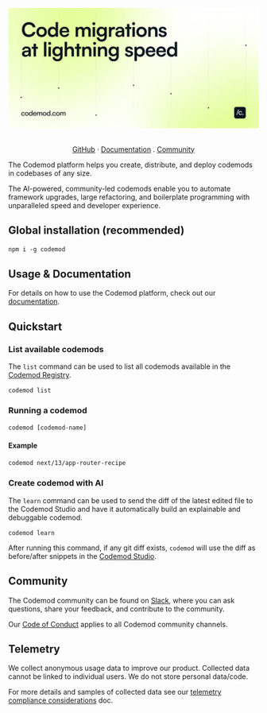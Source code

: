 ![Codemod](https://raw.githubusercontent.com/codemod-com/codemod/main/apps/docs/images/misc/codemod-billboard.png)

<p align="center">
  <br />
  <a href="https://github.com/codemod-com/codemod">GitHub</a>
  ·
  <a href="https://docs.codemod.com">Documentation</a>
  .
  <a href="https://codemod.com/community">Community</a>
</p>

The Codemod platform helps you create, distribute, and deploy codemods in codebases of any size.

The AI-powered, community-led codemods enable you to automate framework upgrades, large refactoring, and boilerplate programming with unparalleled speed and developer experience.

## Global installation (recommended)

    npm i -g codemod

## Usage & Documentation

For details on how to use the Codemod platform, check out our [documentation](https://docs.codemod.com).

## Quickstart

### List available codemods

The `list` command can be used to list all codemods available in the [Codemod Registry](https://codemod.com/registry).

    codemod list

### Running a codemod

    codemod [codemod-name]

#### Example

    codemod next/13/app-router-recipe

### Create codemod with AI

The `learn` command can be used to send the diff of the latest edited file to the Codemod Studio and have it automatically build an explainable and debuggable codemod.

    codemod learn

After running this command, if any git diff exists, `codemod` will use the diff as before/after snippets in the [Codemod Studio](https://codemod.com/studio).

## Community

The Codemod community can be found on [Slack](https://codemod.com/community), where you can ask questions, share your feedback, and contribute to the community.

Our [Code of Conduct](https://github.com/codemod-com/codemod/blob/main/CODE_OF_CONDUCT.md) applies to all Codemod community channels.

## Telemetry

We collect anonymous usage data to improve our product. Collected data cannot be linked to individual users. We do not store personal data/code.

For more details and samples of collected data see our [telemetry compliance considerations](https://go.codemod.com/telemetry) doc.
